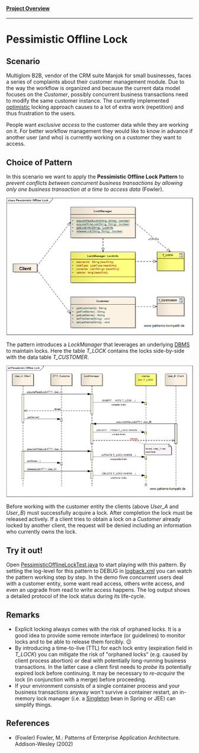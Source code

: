 #### [Project Overview](../../../../../../../README.md)
----

# Pessimistic Offline Lock

## Scenario

Multiglom B2B, vendor of the CRM suite Manjok for small businesses, faces a series of complaints about their customer management module. Due to the way the workflow is organized and because the current data model focuses on the _Customer_, possibly concurrent business transactions need to modify the same customer instance. The currently implemented [optimistic](../optimisticofflinelock/README.md) locking approach causes to a lot of extra work (repetition) and thus frustration to the users.

People want _exclusive access_ to the customer data while they are working on it. For better workflow management they would like to know in advance if another user (and who) is currently working on a customer they want to access.

## Choice of Pattern
In this scenario we want to apply the **Pessimistic Offline Lock Pattern** to _prevent conflicts between concurrent business transactions by allowing only one business transaction at a time to access data_ (Fowler). 

![Test](../../../../../../../doc/patterns/images/pessimistic_offline_lock_cx.png)

The pattern introduces a _LockManager_ that leverages an underlying [DBMS](https://en.wikipedia.org/wiki/Database#Database_management_system) to maintain locks. Here the table _T&#95;LOCK_ contains the locks side-by-side with the data table _T&#95;CUSTOMER_.

![Test](../../../../../../../doc/patterns/images/pessimistic_offline_lock_dx.png)

Before working with the customer entity the clients (above _User&#95;A_ and _User&#95;B_) must successfully acquire a lock. After completion the lock must be released actively. If a client tries to obtain a lock on a _Customer_ already locked by another client, the request will be denied including an information who currently owns the lock.

## Try it out!

Open [PessimisticOfflineLockTest.java](PessimisticOfflineLockTest.java) to start playing with this pattern. By setting the log-level for this pattern to DEBUG in [logback.xml](../../../../../../../src/main/resources/logback.xml) you can watch the pattern working step by step. In the demo five concurrent users deal with a customer entity, some want read access, others write access, and even an upgrade from read to write access happens. The log output shows a detailed protocol of the lock status during its life-cycle.

## Remarks
* Explicit locking always comes with the risk of orphaned locks. It is a good idea to provide some remote interface (or guidelines) to monitor locks and to be able to release them forcibly. :wink:
* By introducing a time-to-live (TTL) for each lock entry (expiration field in _T&#95;LOCK_) you can mitigate the risk of "orphaned locks" (e.g. caused by client process abortion) or deal with potentially long-running business transactions. In the latter case a client first needs to _probe_ its potentially expired lock before continuing. It may be necessary to _re-acquire_ the lock (in conjunction with a merge) before proceeding.
* If your environment consists of a single container process and your business transactions anyway won't survive a container restart, an in-memory lock manager (i.e. a [Singleton](../singleton/README.md) bean in Spring or JEE) can simplify things.

## References

* (Fowler) Fowler, M.: Patterns of Enterprise Application Architecture. Addison-Wesley (2002)

